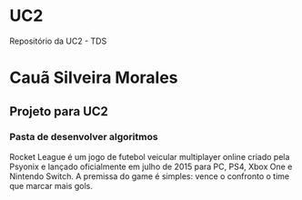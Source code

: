 # UC2
Repositório da UC2 - TDS
<h1> Cauã Silveira Morales </h1>
<h2> Projeto para UC2 </h2>
<h3> Pasta de desenvolver algoritmos </h3>
<p>Rocket League é um jogo de futebol veicular multiplayer online criado pela Psyonix e lançado oficialmente em julho de 2015 para PC, PS4, Xbox One e Nintendo Switch. A premissa do game é simples: vence o confronto o time que marcar mais gols.</p>